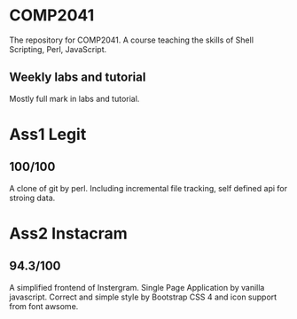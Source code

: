 # COMP2041
The repository for COMP2041. A course teaching the skills of Shell Scripting, Perl, JavaScript.

## Weekly labs and tutorial
Mostly full mark in labs and tutorial.

# Ass1 Legit
## 100/100
A clone of git by perl. Including incremental file tracking, self defined api for stroing data.

# Ass2 Instacram
## 94.3/100
A simplified frontend of Instergram. Single Page Application by vanilla javascript. Correct and simple style by Bootstrap CSS 4 and icon support from font awsome. 
